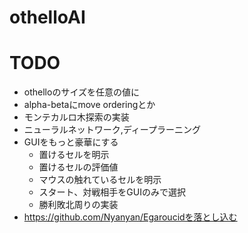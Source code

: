 # othelloAI



# TODO
- othelloのサイズを任意の値に
- alpha-betaにmove orderingとか
- モンテカルロ木探索の実装
- ニューラルネットワーク,ディープラーニング
- GUIをもっと豪華にする
  - 置けるセルを明示
  - 置けるセルの評価値
  - マウスの触れているセルを明示
  - スタート、対戦相手をGUIのみで選択
  - 勝利敗北周りの実装
- https://github.com/Nyanyan/Egaroucidを落とし込む
